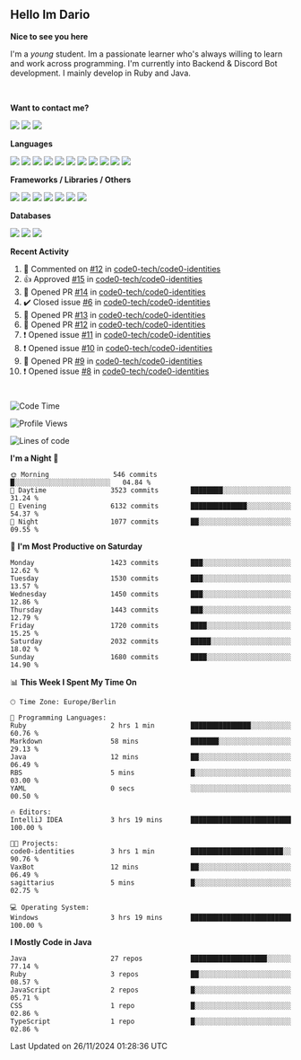 <h2>Hello Im Dario</h2>

**Nice to see you here**

I'm a *young* student. Im a passionate learner who's always willing to learn and work across
programming. I'm currently into Backend & Discord Bot development. I mainly develop in Ruby and Java.

<br/>

**Want to contact me?**

<a href="https://github.com/knerio"><img src="https://img.shields.io/badge/-Github-blue?style=for-the-badge&logo=github&logoColor=white"/></a> <a href="https://discord.com/users/639416958923702292"><img src="https://img.shields.io/badge/-knerio-blue?style=for-the-badge&logo=discord&logoColor=white"/></a> <a href="https://twitch.tv/dopalos_"><img src="https://img.shields.io/badge/-twitch-blue?style=for-the-badge&logo=twitch&logoColor=white"/></a>

**Languages**

<img src="https://img.shields.io/badge/-HTML-blue?style=for-the-badge&logo=html5&logoColor=white"/> <img src="https://img.shields.io/badge/-CSS-blue?style=for-the-badge&logo=CSS3&logoColor=white"/> <img src="https://img.shields.io/badge/-Javascript-blue?style=for-the-badge&logo=javascript&logoColor=white"/> <img src="https://img.shields.io/badge/-Typescript-blue?style=for-the-badge&logo=TypeScript&logoColor=white"/> <img src="https://img.shields.io/badge/-Java-blue?style=for-the-badge&logo=java&logoColor=white"/> <img src="https://img.shields.io/badge/-Kotlin-blue?style=for-the-badge&logo=kotlin&logoColor=white"/> <img src="https://img.shields.io/badge/-SQL-blue?style=for-the-badge&logo=MYSQL&logoColor=white"/> <img src="https://img.shields.io/badge/-Markdown-blue?style=for-the-badge&logo=Markdown&logoColor=white"/> <img src="https://img.shields.io/badge/-JSON-blue?style=for-the-badge&logo=JSON&logoColor=white"/> <img src="https://img.shields.io/badge/-Git-blue?style=for-the-badge&logo=Git&logoColor=white"/> <img src="https://img.shields.io/badge/-Ruby-blue?style=for-the-badge&logo=Ruby&logoColor=white"/>
<br/>

 **Frameworks / Libraries / Others**

<img src="https://img.shields.io/badge/-Bootstrap-blue?style=for-the-badge&logo=Bootstrap&logoColor=white"/> <img src="https://img.shields.io/badge/-Node.JS-blue?style=for-the-badge&logo=node.js&logoColor=white"/> <img src="https://img.shields.io/badge/-React-blue?style=for-the-badge&logo=React&logoColor=white"/> <img src="https://img.shields.io/badge/-Express-blue?style=for-the-badge&logo=Express&logoColor=white"/> <img src="https://img.shields.io/badge/-Next.Js-blue?style=for-the-badge&logo=Next.Js&logoColor=white"/> <img src="https://img.shields.io/badge/-Ruby_On_Rails-blue?style=for-the-badge&logo=ruby-on-rails&logoColor=white"/> <img src="https://img.shields.io/badge/-JDA-blue?style=for-the-badge&logo=JDA&logoColor=white"/>

**Databases**

<img src="https://img.shields.io/badge/-MongoDB-blue?style=for-the-badge&logo=mongodb&logoColor=white"/> <img src="https://img.shields.io/badge/-MariaDB-blue?style=for-the-badge&logo=MariaDB&logoColor=white"/>
<img src="https://img.shields.io/badge/-PostgreSQL-blue?style=for-the-badge&logo=PostgreSQl&logoColor=white"/>

**Recent Activity**

<!--RECENT_ACTIVITY:start-->
1. 💬 Commented on [#12](https://github.com/code0-tech/code0-identities/pull/12#discussion_r1855461631) in [code0-tech/code0-identities](https://github.com/code0-tech/code0-identities)<br>
2. 👍 Approved [#15](https://github.com/code0-tech/code0-identities/pull/15#pullrequestreview-2456723392) in [code0-tech/code0-identities](https://github.com/code0-tech/code0-identities)<br>
3. 💪 Opened PR [#14](https://github.com/code0-tech/code0-identities/pull/14) in [code0-tech/code0-identities](https://github.com/code0-tech/code0-identities)<br>
4. ✔️ Closed issue [#6](https://github.com/code0-tech/code0-identities/issues/6) in [code0-tech/code0-identities](https://github.com/code0-tech/code0-identities)<br>
5. 💪 Opened PR [#13](https://github.com/code0-tech/code0-identities/pull/13) in [code0-tech/code0-identities](https://github.com/code0-tech/code0-identities)<br>
6. 💪 Opened PR [#12](https://github.com/code0-tech/code0-identities/pull/12) in [code0-tech/code0-identities](https://github.com/code0-tech/code0-identities)<br>
7. ❗️ Opened issue [#11](https://github.com/code0-tech/code0-identities/issues/11) in [code0-tech/code0-identities](https://github.com/code0-tech/code0-identities)<br>
8. ❗️ Opened issue [#10](https://github.com/code0-tech/code0-identities/issues/10) in [code0-tech/code0-identities](https://github.com/code0-tech/code0-identities)<br>
9. 💪 Opened PR [#9](https://github.com/code0-tech/code0-identities/pull/9) in [code0-tech/code0-identities](https://github.com/code0-tech/code0-identities)<br>
10. ❗️ Opened issue [#8](https://github.com/code0-tech/code0-identities/issues/8) in [code0-tech/code0-identities](https://github.com/code0-tech/code0-identities)<br>
<!--RECENT_ACTIVITY:end-->
 
#

<!--START_SECTION:waka-->
![Code Time](http://img.shields.io/badge/Code%20Time-603%20hrs%2040%20mins-blue)

![Profile Views](http://img.shields.io/badge/Profile%20Views-41-blue)

![Lines of code](https://img.shields.io/badge/From%20Hello%20World%20I%27ve%20Written-578.0%20thousand%20lines%20of%20code-blue)

**I'm a Night 🦉** 

```text
🌞 Morning                546 commits         █░░░░░░░░░░░░░░░░░░░░░░░░   04.84 % 
🌆 Daytime                3523 commits        ████████░░░░░░░░░░░░░░░░░   31.24 % 
🌃 Evening                6132 commits        ██████████████░░░░░░░░░░░   54.37 % 
🌙 Night                  1077 commits        ██░░░░░░░░░░░░░░░░░░░░░░░   09.55 % 
```
📅 **I'm Most Productive on Saturday** 

```text
Monday                   1423 commits        ███░░░░░░░░░░░░░░░░░░░░░░   12.62 % 
Tuesday                  1530 commits        ███░░░░░░░░░░░░░░░░░░░░░░   13.57 % 
Wednesday                1450 commits        ███░░░░░░░░░░░░░░░░░░░░░░   12.86 % 
Thursday                 1443 commits        ███░░░░░░░░░░░░░░░░░░░░░░   12.79 % 
Friday                   1720 commits        ████░░░░░░░░░░░░░░░░░░░░░   15.25 % 
Saturday                 2032 commits        █████░░░░░░░░░░░░░░░░░░░░   18.02 % 
Sunday                   1680 commits        ████░░░░░░░░░░░░░░░░░░░░░   14.90 % 
```


📊 **This Week I Spent My Time On** 

```text
🕑︎ Time Zone: Europe/Berlin

💬 Programming Languages: 
Ruby                     2 hrs 1 min         ███████████████░░░░░░░░░░   60.76 % 
Markdown                 58 mins             ███████░░░░░░░░░░░░░░░░░░   29.13 % 
Java                     12 mins             ██░░░░░░░░░░░░░░░░░░░░░░░   06.49 % 
RBS                      5 mins              █░░░░░░░░░░░░░░░░░░░░░░░░   03.00 % 
YAML                     0 secs              ░░░░░░░░░░░░░░░░░░░░░░░░░   00.50 % 

🔥 Editors: 
IntelliJ IDEA            3 hrs 19 mins       █████████████████████████   100.00 % 

🐱‍💻 Projects: 
code0-identities         3 hrs 1 min         ███████████████████████░░   90.76 % 
VaxBot                   12 mins             ██░░░░░░░░░░░░░░░░░░░░░░░   06.49 % 
sagittarius              5 mins              █░░░░░░░░░░░░░░░░░░░░░░░░   02.75 % 

💻 Operating System: 
Windows                  3 hrs 19 mins       █████████████████████████   100.00 % 
```

**I Mostly Code in Java** 

```text
Java                     27 repos            ███████████████████░░░░░░   77.14 % 
Ruby                     3 repos             ██░░░░░░░░░░░░░░░░░░░░░░░   08.57 % 
JavaScript               2 repos             █░░░░░░░░░░░░░░░░░░░░░░░░   05.71 % 
CSS                      1 repo              █░░░░░░░░░░░░░░░░░░░░░░░░   02.86 % 
TypeScript               1 repo              █░░░░░░░░░░░░░░░░░░░░░░░░   02.86 % 
```




 Last Updated on 26/11/2024 01:28:36 UTC
<!--END_SECTION:waka-->

